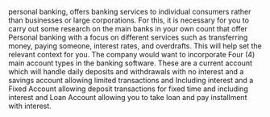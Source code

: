 personal banking, offers banking services to individual consumers rather
than businesses or large corporations. For this, it is necessary for you
to carry out some research on the main banks in your own count that offer Personal
banking with a focus on different services such as transferring money,
paying someone, interest rates, and overdrafts. This will help set the relevant
context for you.
The company would want to incorporate Four (4) main account types in the banking software.
These are a current account which will handle daily deposits and withdrawals with no interest and a savings
account allowing limited transactions and Including interest and a Fixed Account allowing deposit transactions for
fixed time and including interest and Loan Account allowing you to take loan and pay installment with interest.
